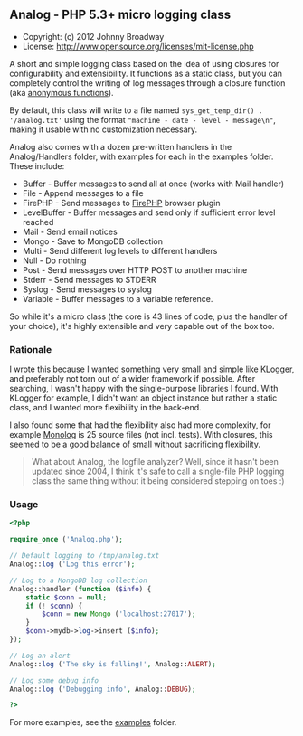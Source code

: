 ## Analog - PHP 5.3+ micro logging class

* Copyright: (c) 2012 Johnny Broadway
* License: http://www.opensource.org/licenses/mit-license.php

A short and simple logging class based on the idea of using closures for
configurability and extensibility. It functions as a static class, but you can
completely control the writing of log messages through a closure function
(aka [anonymous functions](http://ca3.php.net/manual/en/functions.anonymous.php)).

By default, this class will write to a file named `sys_get_temp_dir() . '/analog.txt'`
using the format `"machine - date - level - message\n"`, making it usable with no
customization necessary.

Analog also comes with a dozen pre-written handlers in the Analog/Handlers folder,
with examples for each in the examples folder. These include:

* Buffer - Buffer messages to send all at once (works with Mail handler)
* File - Append messages to a file
* FirePHP - Send messages to [FirePHP](http://www.firephp.org/) browser plugin
* LevelBuffer - Buffer messages and send only if sufficient error level reached
* Mail - Send email notices
* Mongo - Save to MongoDB collection
* Multi - Send different log levels to different handlers
* Null - Do nothing
* Post - Send messages over HTTP POST to another machine
* Stderr - Send messages to STDERR
* Syslog - Send messages to syslog
* Variable - Buffer messages to a variable reference.

So while it's a micro class (the core is 43 lines of code, plus the handler of your choice),
it's highly extensible and very capable out of the box too.

### Rationale

I wrote this because I wanted something very small and simple like
[KLogger](https://github.com/katzgrau/KLogger), and preferably not torn out
of a wider framework if possible. After searching, I wasn't happy with the
single-purpose libraries I found. With KLogger for example, I didn't want an
object instance but rather a static class, and I wanted more flexibility in
the back-end.

I also found some that had the flexibility also had more complexity, for example
[Monolog](https://github.com/Seldaek/monolog) is 25 source files (not incl. tests).
With closures, this seemed to be a good balance of small without sacrificing
flexibility.

> What about Analog, the logfile analyzer? Well, since it hasn't been updated
> since 2004, I think it's safe to call a single-file PHP logging class the
> same thing without it being considered stepping on toes :)

### Usage

```php
<?php

require_once ('Analog.php');

// Default logging to /tmp/analog.txt
Analog::log ('Log this error');

// Log to a MongoDB log collection
Analog::handler (function ($info) {
	static $conn = null;
	if (! $conn) {
		$conn = new Mongo ('localhost:27017');
	}
	$conn->mydb->log->insert ($info);
});

// Log an alert
Analog::log ('The sky is falling!', Analog::ALERT);

// Log some debug info
Analog::log ('Debugging info', Analog::DEBUG);

?>
```

For more examples, see the [examples](https://github.com/jbroadway/analog/tree/master/examples) folder.
